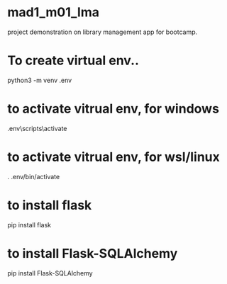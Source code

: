 # mad1_m01_lma
project demonstration on library management app for bootcamp.

# To create virtual env..
python3 -m venv .env

# to activate vitrual env, for windows
.env\scripts\activate

# to activate vitrual env, for wsl/linux
. .env/bin/activate

# to install flask
pip install flask

# to install Flask-SQLAlchemy
pip install Flask-SQLAlchemy
